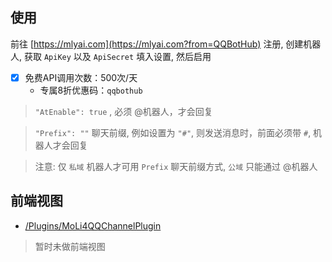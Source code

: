 




## 使用


前往 [https://mlyai.com](https://mlyai.com?from=QQBotHub) 注册, 创建机器人, 获取 `ApiKey` 以及 `ApiSecret` 填入设置, 然后启用

- [x] 免费API调用次数：500次/天
  - 专属8折优惠码：`qqbothub`


> `"AtEnable": true` , 必须 @机器人，才会回复

> `"Prefix": ""` 聊天前缀, 例如设置为 `"#"`, 则发送消息时，前面必须带 `#`, 机器人才会回复


> 注意: 仅 `私域` 机器人才可用 `Prefix` 聊天前缀方式, `公域` 只能通过 @机器人

## 前端视图

- [/Plugins/MoLi4QQChannelPlugin](/Plugins/MoLi4QQChannelPlugin)

> 暂时未做前端视图


<!-- Matomo Image Tracker-->
<img referrerpolicy="no-referrer-when-downgrade" src="https://matomo.moeci.com/matomo.php?idsite=2&amp;rec=1&amp;action_name=Plugins.MoLi4QQChannelPlugin-v0.1.7.README" style="border:0" alt="" />
<!-- End Matomo -->
